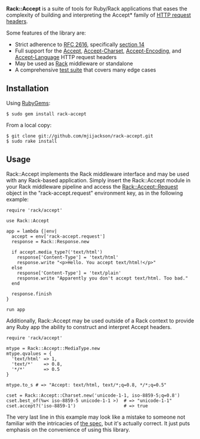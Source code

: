__Rack::Accept__ is a suite of tools for Ruby/Rack applications that eases the
complexity of building and interpreting the Accept* family of [HTTP request
headers][rfc].

Some features of the library are:

  * Strict adherence to [RFC 2616][rfc], specifically [section 14][sec14]
  * Full support for the [Accept][sec14-1], [Accept-Charset][sec14-2],
    [Accept-Encoding][sec14-3], and [Accept-Language][sec14-4] HTTP request
    headers
  * May be used as [Rack][rack] middleware or standalone
  * A comprehensive [test suite][test] that covers many edge cases

Installation
------------

Using [RubyGems][rubygems]:

    $ sudo gem install rack-accept

From a local copy:

    $ git clone git://github.com/mjijackson/rack-accept.git
    $ sudo rake install

Usage
-----

Rack::Accept implements the Rack middleware interface and may be used with any
Rack-based application. Simply insert the Rack::Accept module in your Rack
middleware pipeline and access the [Rack::Accept::Request][req] object in the
"rack-accept.request" environment key, as in the following example:

    require 'rack/accept'

    use Rack::Accept

    app = lambda {|env|
      accept = env['rack-accept.request']
      response = Rack::Response.new

      if accept.media_type?('text/html')
        response['Content-Type'] = 'text/html'
        response.write "<p>Hello. You accept text/html!</p>"
      else
        response['Content-Type'] = 'text/plain'
        response.write "Apparently you don't accept text/html. Too bad."
      end

      response.finish
    }

    run app

Additionally, Rack::Accept may be used outside of a Rack context to provide
any Ruby app the ability to construct and interpret Accept headers.

    require 'rack/accept'

    mtype = Rack::Accept::MediaType.new
    mtype.qvalues = {
      'text/html' => 1,
      'text/*'    => 0.8,
      '*/*'       => 0.5
    }

    mtype.to_s # => "Accept: text/html, text/*;q=0.8, */*;q=0.5"

    cset = Rack::Accept::Charset.new('unicode-1-1, iso-8859-5;q=0.8')
    cset.best_of(%w< iso-8859-5 unicode-1-1 >)  # => "unicode-1-1"
    cset.accept?('iso-8859-1')                  # => true

The very last line in this example may look like a mistake to someone not
familiar with the intricacies of [the spec][sec14-3], but it's actually
correct. It just puts emphasis on the convenience of using this library.

[rfc]: http://www.w3.org/Protocols/rfc2616/rfc2616.html
[sec14]: http://www.w3.org/Protocols/rfc2616/rfc2616-sec14.html
[sec14-1]: http://www.w3.org/Protocols/rfc2616/rfc2616-sec14.html#sec14.1
[sec14-2]: http://www.w3.org/Protocols/rfc2616/rfc2616-sec14.html#sec14.2
[sec14-3]: http://www.w3.org/Protocols/rfc2616/rfc2616-sec14.html#sec14.3
[sec14-4]: http://www.w3.org/Protocols/rfc2616/rfc2616-sec14.html#sec14.4
[rack]: http://rack.rubyforge.org/
[test]: http://github.com/mjijackson/rack-accept/tree/master/test/
[rubygems]: http://rubygems.org/
[req]: api/classes/Rack/Accept/Request.html
